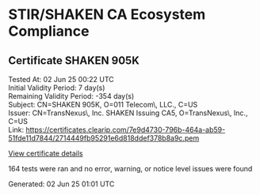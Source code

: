 # STIR/SHAKEN CA Ecosystem Compliance

## Certificate SHAKEN 905K

Tested At: 02 Jun 25 00:22 UTC\
Initial Validity Period: 7 day(s)\
Remaining Validity Period: -354 day(s)\
Subject: CN=SHAKEN 905K, O=011 Telecom\\, LLC., C=US\
Issuer: CN=TransNexus\\, Inc. SHAKEN Issuing CA5, O=TransNexus\\, Inc., C=US\
Link: https://certificates.clearip.com/7e9d4730-796b-464a-ab59-51fde11d7844/2714449fb95291e6d818ddef378b8a9c.pem

[View certificate details](https://x509.io/?cert=MIIC0TCCAnegAwIBAgIQXBjUxJGf33E3Fuii%2BPFWPDAKBggqhkjOPQQDAjBWMQswCQYDVQQGEwJVUzEZMBcGA1UEChMQVHJhbnNOZXh1cywgSW5jLjEsMCoGA1UEAxMjVHJhbnNOZXh1cywgSW5jLiBTSEFLRU4gSXNzdWluZyBDQTUwHhcNMjQwNjA1MTgxODU5WhcNMjQwNjEyMTgxODU4WjA%2FMQswCQYDVQQGEwJVUzEaMBgGA1UEChMRMDExIFRlbGVjb20sIExMQy4xFDASBgNVBAMTC1NIQUtFTiA5MDVLMFkwEwYHKoZIzj0CAQYIKoZIzj0DAQcDQgAEwB5KosgK7sPFcZ4oJurSqtYMpFnBKFS68PHYnKMaNP5oYA%2BOdgARBtXz4ld4V31p0W3oV6PAtGCy5VBMVknPRKOCATwwggE4MAwGA1UdEwEB%2FwQCMAAwDgYDVR0PAQH%2FBAQDAgeAMB0GA1UdDgQWBBRFwt8JKmbZ5s8jrN7pX8t6qsKZ%2BDAfBgNVHSMEGDAWgBTaALOH%2BII%2Fv7oiomRjtfYvzI51yjAXBgNVHSAEEDAOMAwGCmCGSAGG%2FwkBAQQwgaYGA1UdHwSBnjCBmzCBmKA6oDiGNmh0dHBzOi8vYXV0aGVudGljYXRlLWFwaS5pY29uZWN0aXYuY29tL2Rvd25sb2FkL3YxL2NybKJapFgwVjEUMBIGA1UEBwwLQnJpZGdld2F0ZXIxCzAJBgNVBAgMAk5KMRMwEQYDVQQDDApTVEktUEEgQ1JMMQswCQYDVQQGEwJVUzEPMA0GA1UECgwGU1RJLVBBMBYGCCsGAQUFBwEaBAowCKAGFgQ5MDVLMAoGCCqGSM49BAMCA0gAMEUCIQDzw2NrTYkCOIScGm01wAeSMCWVeEEGpE7SuD%2FGky3EwwIgOafWl7f6YjMHEXzyYQiLu9OJNmf%2Fy1C0NiGit0C2zPc%3D)

164 tests were ran and no error, warning, or notice level issues were found


Generated: 02 Jun 25 01:01 UTC